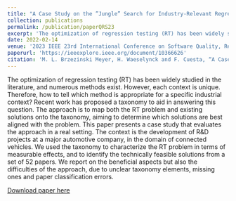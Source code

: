 ```yaml
---
title: "A Case Study on the ”Jungle” Search for Industry-Relevant Regression Testing"
collection: publications
permalink: /publication/paperQRS23
excerpt: 'The optimization of regression testing (RT) has been widely studied in the literature, and numerous methods exist. However, each context is unique. Therefore, how to tell which method is appropriate for a specific industrial context? Recent work has proposed a taxonomy to aid in answering this question. The approach is to map both the RT problem and existing solutions onto the taxonomy, aiming to determine which solutions are best aligned with the problem. This paper presents a case study that evaluates the approach in a real setting. The context is the development of R&D projects at a major automotive company, in the domain of connected vehicles. We used the taxonomy to characterize the RT problem in terms of measurable effects, and to identify the technically feasible solutions from a set of 52 papers. We report on the beneficial aspects but also the difficulties of the approach, due to unclear taxonomy elements, missing ones and paper classification errors.'
date: 2022-02-14
venue: '2023 IEEE 23rd International Conference on Software Quality, Reliability, and Security (QRS)'
paperurl: 'https://ieeexplore.ieee.org/document/10366626'
citation: 'M. L. Brzezinski Meyer, H. Waeselynck and F. Cuesta, “A Case Study  on the “Jungle” Search for Industry-Relevant Regression Testing,” 2023  IEEE 23rd International Conference on Software Quality, Reliability, and Security (QRS), Chiang Mai, Thailand, 2023, pp. 382-393, doi: 10.1109/QRS60937.2023.00045.'
---
```

The optimization of regression testing (RT) has been widely studied in the literature, and numerous methods exist. However, each context is unique. Therefore, how to tell which method is appropriate for a specific industrial context? Recent work has proposed a taxonomy to aid in answering this question. The approach is to map both the RT problem and existing solutions onto the taxonomy, aiming to determine which solutions are best aligned with the problem. This paper presents a case study that evaluates the approach in a real setting. The context is the development of R&D projects at a major automotive company, in the domain of connected vehicles. We used the taxonomy to characterize the RT problem in terms of measurable effects, and to identify the technically feasible solutions from a set of 52 papers. We report on the beneficial aspects but also the difficulties of the approach, due to unclear taxonomy elements, missing ones and paper classification errors.

[Download paper here](http://academicpages.github.io/files/paperQRS.pdf)
